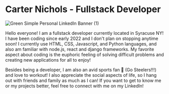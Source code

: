 # Carter Nichols - Fullstack Developer

![Green Simple Personal LinkedIn Banner (1)](https://github.com/CarterN2000/CarterN2000/assets/134171027/f101b7b0-56fd-4b7f-b7c1-a42a53f5b2e6)

Hello everyone! I am a fullstack developer currently located in Syracuse NY! I have been coding since early 2022 and I don't plan on stopping anytime soon! I currently use HTML, CSS, Javascript, and Python languages, and also am familiar with node.js, react and django frameworks. My favorite aspect about coding is the euphoric feeling of solving difficult problems and creating new applications for all to enjoy!

Besides being a developer, I am also an avid sports fan 🏈 (Go Steelers!!!) and love to workout! I also appreciate the social aspects of life, so I hang out with friends and family as much as I can! If you want to get to know me or my projects better, feel free to connect with me on my LinkedIn!
<!---
CarterN2000/CarterN2000 is a ✨ special ✨ repository because its `README.md` (this file) appears on your GitHub profile.
You can click the Preview link to take a look at your changes.
--->
